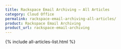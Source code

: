 ```yaml
---
title: Rackspace Email Archiving – All Articles
category: Cloud Office
permalink: rackspace-email-archiving-all-articles/
product: Rackspace Email Archiving
product_url: rackspace-email-archiving
---
```


{% include all-articles-list.html %}
